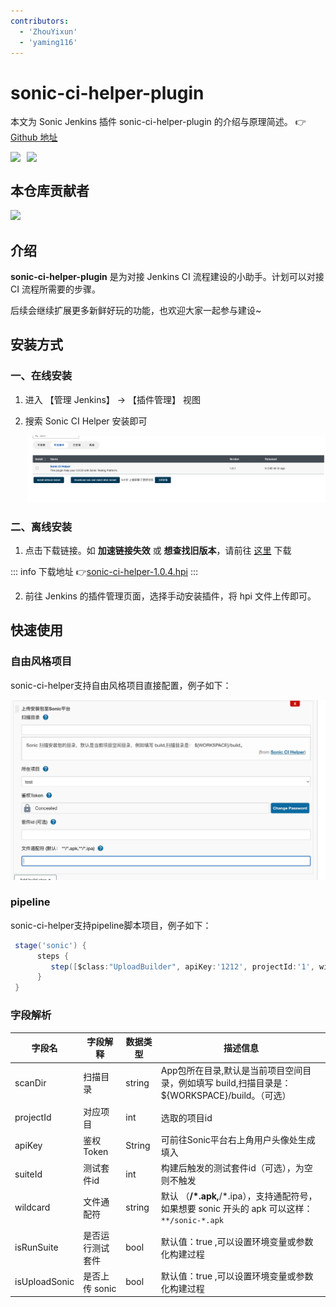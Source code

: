 ```yaml
---
contributors:
  - 'ZhouYixun'
  - 'yaming116'
---
```


# sonic-ci-helper-plugin

本文为 Sonic Jenkins 插件 sonic-ci-helper-plugin 的介绍与原理简述。 👉[Github 地址](https://github.com/jenkinsci/sonic-ci-helper-plugin)

<div style="display: flex">
<img src="https://img.shields.io/github/stars/jenkinsci/sonic-ci-helper-plugin?style=social">
<img style="margin-left:10px" src="https://img.shields.io/github/forks/jenkinsci/sonic-ci-helper-plugin?style=social">
</div>

## 本仓库贡献者

<a href="https://github.com/jenkinsci/sonic-ci-helper-plugin/graphs/contributors">
  <img src="https://contrib.rocks/image?repo=jenkinsci/sonic-ci-helper-plugin" />
</a>

## 介绍

**sonic-ci-helper-plugin** 是为对接 Jenkins CI 流程建设的小助手。计划可以对接 CI 流程所需要的步骤。

后续会继续扩展更多新鲜好玩的功能，也欢迎大家一起参与建设~

## 安装方式

### 一、在线安装

1. 进入 【管理 Jenkins】 -> 【插件管理】 视图
2. 搜索 Sonic CI Helper 安装即可

   ![center](./images/center.png)

### 二、离线安装

1. 点击下载链接。如 **加速链接失效** 或 **想查找旧版本**，请前往 <a href="https://github.com/jenkinsci/sonic-ci-helper-plugin/releases" target="_blank">这里</a> 下载

::: info 下载地址
👉<a href="https://sg.mirror.servanamanaged.com/jenkins/plugins/sonic-ci-helper/1.0.4/sonic-ci-helper.hpi" target="_blank">sonic-ci-helper-1.0.4.hpi</a>
:::

2. 前往 Jenkins 的插件管理页面，选择手动安装插件，将 hpi 文件上传即可。  


## 快速使用

### 自由风格项目  

sonic-ci-helper支持自由风格项目直接配置，例子如下：

![use_sch](./images/use_sch.png)

### pipeline

sonic-ci-helper支持pipeline脚本项目，例子如下：

```groovy
 stage('sonic') {
      steps {
         step([$class:"UploadBuilder", apiKey:'1212', projectId:'1', wildcard:"**/us-*.apk"])
      }
 }
```

### 字段解析

| 字段名     |字段解释     | 数据类型   | 描述信息                   |
|---------|---------|--------|------------------------|
|scanDir | 扫描目录    | string | App包所在目录,默认是当前项目空间目录，例如填写 build,扫描目录是： ${WORKSPACE}/build。（可选）              |
|projectId | 对应项目    | int    | 选取的项目id             |
|apiKey | 鉴权Token | String | 可前往Sonic平台右上角用户头像处生成填入  |
|suiteId | 测试套件id  | int    | 构建后触发的测试套件id（可选），为空则不触发       |
|wildcard | 文件通配符   | string | 默认 （**/*.apk,**/*.ipa），支持通配符号，如果想要 sonic 开头的 apk 可以这样： `**/sonic-*.apk` |
|isRunSuite | 是否运行测试套件  | bool    | 默认值：true ,可以设置环境变量或参数化构建过程     |
|isUploadSonic | 是否上传 sonic  | bool    | 默认值：true  ,可以设置环境变量或参数化构建过程        |

